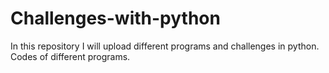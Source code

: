 # Challenges-with-python
In this repository I will upload different programs and challenges in python. Codes of different programs.
